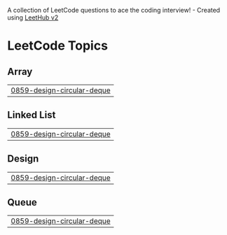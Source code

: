 A collection of LeetCode questions to ace the coding interview! - Created using [LeetHub v2](https://github.com/arunbhardwaj/LeetHub-2.0)
<!---LeetCode Topics Start-->
# LeetCode Topics
## Array
|  |
| ------- |
| [0859-design-circular-deque](https://github.com/Ash-codes18/Cpp_DSA/tree/master/0859-design-circular-deque) |
## Linked List
|  |
| ------- |
| [0859-design-circular-deque](https://github.com/Ash-codes18/Cpp_DSA/tree/master/0859-design-circular-deque) |
## Design
|  |
| ------- |
| [0859-design-circular-deque](https://github.com/Ash-codes18/Cpp_DSA/tree/master/0859-design-circular-deque) |
## Queue
|  |
| ------- |
| [0859-design-circular-deque](https://github.com/Ash-codes18/Cpp_DSA/tree/master/0859-design-circular-deque) |
<!---LeetCode Topics End-->